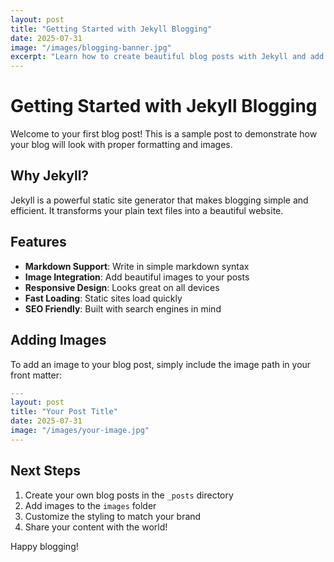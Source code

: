 ```yaml
---
layout: post
title: "Getting Started with Jekyll Blogging"
date: 2025-07-31
image: "/images/blogging-banner.jpg"
excerpt: "Learn how to create beautiful blog posts with Jekyll and add stunning images to enhance your content."
---
```


# Getting Started with Jekyll Blogging

Welcome to your first blog post! This is a sample post to demonstrate how your blog will look with proper formatting and images.

## Why Jekyll?

Jekyll is a powerful static site generator that makes blogging simple and efficient. It transforms your plain text files into a beautiful website.

## Features

- **Markdown Support**: Write in simple markdown syntax
- **Image Integration**: Add beautiful images to your posts
- **Responsive Design**: Looks great on all devices
- **Fast Loading**: Static sites load quickly
- **SEO Friendly**: Built with search engines in mind

## Adding Images

To add an image to your blog post, simply include the image path in your front matter:

```yaml
---
layout: post
title: "Your Post Title"
date: 2025-07-31
image: "/images/your-image.jpg"
---
```

## Next Steps

1. Create your own blog posts in the `_posts` directory
2. Add images to the `images` folder
3. Customize the styling to match your brand
4. Share your content with the world!

Happy blogging!

